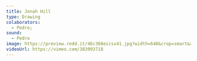 ```yaml
---
title: Jonah Hill
type: Drawing
colaborators:
  - Pedro;
sound:
  - Pedro
image: https://preview.redd.it/46c368eicsx41.jpg?width=640&crop=smart&auto=webp&s=b8a1dc08b6265cd8f22f1c44956a4b3dc9dcffcf
videoUrl: https://vimeo.com/383993718
---
```

